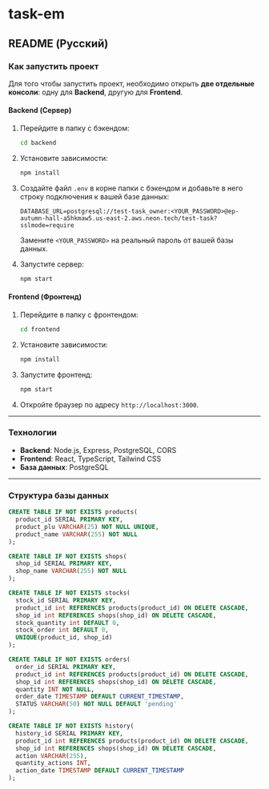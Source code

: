 # task-em

## README (Русский)

### Как запустить проект

Для того чтобы запустить проект, необходимо открыть **две отдельные консоли**: одну для **Backend**, другую для **Frontend**.

#### Backend (Сервер)

1. Перейдите в папку с бэкендом:

    ```bash
    cd backend
    ```

2. Установите зависимости:

    ```bash
    npm install
    ```

3. Создайте файл `.env` в корне папки с бэкендом и добавьте в него строку подключения к вашей базе данных:

    ```plaintext
    DATABASE_URL=postgresql://test-task_owner:<YOUR_PASSWORD>@ep-autumn-hall-a5hkmaw5.us-east-2.aws.neon.tech/test-task?sslmode=require
    ```

    Замените `<YOUR_PASSWORD>` на реальный пароль от вашей базы данных.

4. Запустите сервер:

    ```bash
    npm start
    ```

#### Frontend (Фронтенд)

1. Перейдите в папку с фронтендом:

    ```bash
    cd frontend
    ```

2. Установите зависимости:

    ```bash
    npm install
    ```

3. Запустите фронтенд:

    ```bash
    npm start
    ```

4. Откройте браузер по адресу `http://localhost:3000`.

---

### Технологии

- **Backend**: Node.js, Express, PostgreSQL, CORS
- **Frontend**: React, TypeScript, Tailwind CSS
- **База данных**: PostgreSQL

---

### Структура базы данных

```sql
CREATE TABLE IF NOT EXISTS products(
  product_id SERIAL PRIMARY KEY,
  product_plu VARCHAR(25) NOT NULL UNIQUE,
  product_name VARCHAR(255) NOT NULL
);

CREATE TABLE IF NOT EXISTS shops(
  shop_id SERIAL PRIMARY KEY,
  shop_name VARCHAR(255) NOT NULL
);

CREATE TABLE IF NOT EXISTS stocks(
  stock_id SERIAL PRIMARY KEY,
  product_id int REFERENCES products(product_id) ON DELETE CASCADE,
  shop_id int REFERENCES shops(shop_id) ON DELETE CASCADE,
  stock_quantity int DEFAULT 0,
  stock_order int DEFAULT 0,
  UNIQUE(product_id, shop_id)
);

CREATE TABLE IF NOT EXISTS orders(
  order_id SERIAL PRIMARY KEY,
  product_id int REFERENCES products(product_id) ON DELETE CASCADE,
  shop_id int REFERENCES shops(shop_id) ON DELETE CASCADE,
  quantity INT NOT NULL,
  order_date TIMESTAMP DEFAULT CURRENT_TIMESTAMP,
  STATUS VARCHAR(50) NOT NULL DEFAULT 'pending'
);

CREATE TABLE IF NOT EXISTS history(
  history_id SERIAL PRIMARY KEY,
  product_id int REFERENCES products(product_id) ON DELETE CASCADE,
  shop_id int REFERENCES shops(shop_id) ON DELETE CASCADE,
  action VARCHAR(255),
  quantity_actions INT,
  action_date TIMESTAMP DEFAULT CURRENT_TIMESTAMP
);

